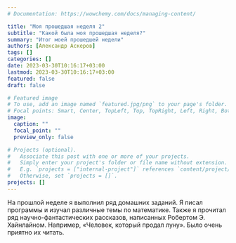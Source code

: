 ```yaml
---
# Documentation: https://wowchemy.com/docs/managing-content/

title: "Моя прошедшая неделя 2"
subtitle: "Какой была моя прошедшая неделя?"
summary: "Итог моей прошедшей недели"
authors: [Александр Аскеров]
tags: []
categories: []
date: 2023-03-30T10:16:17+03:00
lastmod: 2023-03-30T10:16:17+03:00
featured: false
draft: false

# Featured image
# To use, add an image named `featured.jpg/png` to your page's folder.
# Focal points: Smart, Center, TopLeft, Top, TopRight, Left, Right, BottomLeft, Bottom, BottomRight.
image:
  caption: ""
  focal_point: ""
  preview_only: false

# Projects (optional).
#   Associate this post with one or more of your projects.
#   Simply enter your project's folder or file name without extension.
#   E.g. `projects = ["internal-project"]` references `content/project/deep-learning/index.md`.
#   Otherwise, set `projects = []`.
projects: []
---
```


На прошлой неделе я выполнил ряд домашних заданий. Я писал программы и изучал различные темы по математике. Также я прочитал ряд научно-фантастических рассказов, написанных Робертом Э. Хайнлайном. Например, «Человек, который продал луну». Было очень приятно их читать.

